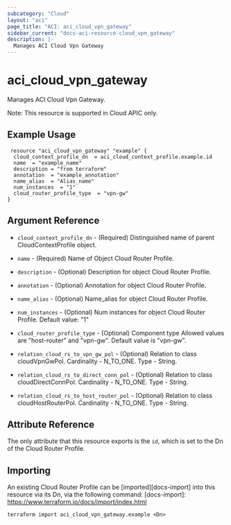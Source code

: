 ```yaml
---
subcategory: "Cloud"
layout: "aci"
page_title: "ACI: aci_cloud_vpn_gateway"
sidebar_current: "docs-aci-resource-cloud_vpn_gateway"
description: |-
  Manages ACI Cloud Vpn Gateway
--- 
```


# aci_cloud_vpn_gateway #
Manages ACI Cloud Vpn Gateway.


Note: This resource is supported in Cloud APIC only.

## Example Usage ##

```hcl
 resource "aci_cloud_vpn_gateway" "example" {
  cloud_context_profile_dn  = aci_cloud_context_profile.example.id
  name  = "example_name"
  description = "from terraform"
  annotation  = "example_annotation"
  name_alias  = "Alias_name"
  num_instances  = "1"
  cloud_router_profile_type  = "vpn-gw"
}

```
## Argument Reference ##
* `cloud_context_profile_dn` - (Required) Distinguished name of parent CloudContextProfile object.
* `name` - (Required) Name of Object  Cloud Router Profile.
* `description` - (Optional) Description for object Cloud Router Profile.
* `annotation` - (Optional) Annotation for object  Cloud Router Profile.
* `name_alias` - (Optional) Name_alias for object  Cloud Router Profile.
* `num_instances` - (Optional) Num instances for object  Cloud Router Profile. Default value: "1"
* `cloud_router_profile_type` - (Optional) Component type Allowed values are "host-router" and "vpn-gw". Default value is "vpn-gw". 

* `relation_cloud_rs_to_vpn_gw_pol` - (Optional) Relation to class cloudVpnGwPol. Cardinality - N_TO_ONE. Type - String.
                
* `relation_cloud_rs_to_direct_conn_pol` - (Optional) Relation to class cloudDirectConnPol. Cardinality - N_TO_ONE. Type - String.
                
* `relation_cloud_rs_to_host_router_pol` - (Optional) Relation to class cloudHostRouterPol. Cardinality - N_TO_ONE. Type - String.

## Attribute Reference

The only attribute that this resource exports is the `id`, which is set to the
Dn of the Cloud Router Profile.

## Importing

An existing Cloud Router Profile can be [imported][docs-import] into this resource via its Dn, via the following command:
[docs-import]: https://www.terraform.io/docs/import/index.html

```
terraform import aci_cloud_vpn_gateway.example <Dn>
```
